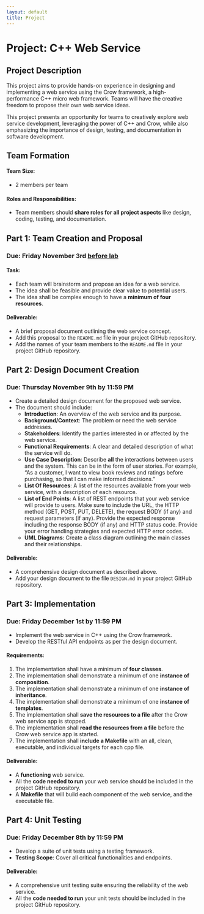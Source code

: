 ```yaml
---
layout: default
title: Project
---
```


# Project: C++ Web Service

## Project Description

This project aims to provide hands-on experience in designing and implementing a web service using the Crow framework, a high-performance C++ micro web framework. Teams will have the creative freedom to propose their own web service ideas. 

This project presents an opportunity for teams to creatively explore web service development, leveraging the power of C++ and Crow, while also emphasizing the importance of design, testing, and documentation in software development.

## Team Formation

#### Team Size: 
* 2 members per team

#### Roles and Responsibilities: 

* Team members should __share roles for all project aspects__ like design, coding, testing, and documentation.


## Part 1: Team Creation and Proposal

### Due:  Friday November 3rd <u>before lab</u>

#### Task: 
* Each team will brainstorm and propose an idea for a web service. 
* The idea shall be feasible and provide clear value to potential users.
* The idea shall be complex enough to have a __minimum of four resources__.


#### Deliverable: 
* A brief proposal document outlining the web service concept.
* Add this proposal to the `README.md` file in your project GitHub repository.
* Add the names of your team members to the `README.md` file in your project GitHub repository. 


## Part 2: Design Document Creation

### Due: Thursday November 9th by 11:59 PM

* Create a detailed design document for the proposed web service. 
* The document should include:
    - __Introduction__: An overview of the web service and its purpose. 
    - __Background/Context__: The problem or need the web service addresses.
    - __Stakeholders__: Identify the parties interested in or affected by the web service.
    - __Functional Requirements__: A clear and detailed description of what the service will do.
    - __Use Case Description__: Describe __all__ the interactions between users and the system. This can be in the form of user stories. For example, “As a customer, I want to view book reviews and ratings before purchasing, so that I can make informed decisions.”
    - __List Of Resources__: A list of the resources available from your web service, with a description of each resource.
    - __List of End Points__: A list of REST endpoints that your web service will provide to users. Make sure to include the URL, the HTTP method (GET, POST, PUT, DELETE), the request BODY (if any) and request parameters (if any). Provide the expected response including the response BODY (if any) and HTTP status code. Provide your error handling strategies and expected HTTP error codes.
    - __UML Diagrams__: Create a class diagram outlining the main classes and their relationships.
  
#### Deliverable:   
* A comprehensive design document as described above. 
* Add your design document to the file `DESIGN.md` in your project GitHub repository.

## Part 3: Implementation

### Due: Friday December 1st by 11:59 PM

* Implement the web service in C++ using the Crow framework.
* Develop the RESTful API endpoints as per the design document.

#### Requirements:
1. The implementation shall have a minimum of __four classes__.
2. The implementation shall demonstrate a minimum of one __instance of composition__.
3. The implementation shall demonstrate a minimum of one __instance of inheritance__. 
4. The implementation shall demonstrate a minimum of one __instance of templates__.
5. The implementation shall __save the resources to a file__ after the Crow web service app is stopped.
6. The implementation shall __read the resources from a file__ before the Crow web service app is started.  
7. The implementation shall __include a Makefile__ with an all, clean, executable, and individual targets for each cpp file. 


#### Deliverable:
* A __functioning__ web service.
* All the __code needed to run__ your web service should be included in the project GitHub repository.
* A __Makefile__ that will build each component of the web service, and the executable file.

## Part 4: Unit Testing

### Due: Friday December 8th by 11:59 PM

* Develop a suite of unit tests using a testing framework.
* __Testing Scope__: Cover all critical functionalities and endpoints.

#### Deliverable:
* A comprehensive unit testing suite ensuring the reliability of the web service.
* All the __code needed to run__ your unit tests should be included in the project GitHub repository.


